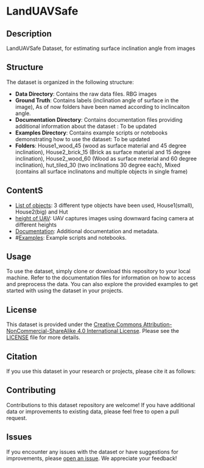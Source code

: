# LandUAVSafe 

## Description
LandUAVSafe Dataset, for estimating surface inclination angle from images 
## Structure
The dataset is organized in the following structure:

- **Data Directory**: Contains the raw data files. RBG images
- **Ground Truth**: Contains labels (inclination angle of surface in the image), As of now folders have been named according to inclincaiton angle.
- **Documentation Directory**: Contains documentation files providing additional information about the dataset : To be updated
- **Examples Directory**: Contains example scripts or notebooks demonstrating how to use the dataset: To be updated
- **Folders**: House1_wood_45 (wood as surface material and 45 degree inclination), House2_brick_15 (Brick as surface material and 15 degree inclination), House2_wood_60 (Wood as surface meterial and 60 degree inclination), hut_tiled_30 (two inclinations 30 degree each), Mixed (contains all surface inclinatons and multiple objects in single frame) 

## ContentS
- [List of objects](./data/data_file_1.csv): 3 different type objects have been used, House1(small), House2(big) and Hut
- [height of UAV](./data/data_file_2.xlsx): UAV captures images using downward facing camera at different heights 
- [Documentation](./dataset_details.csv): Additional documentation and metadata.
- #[Examples](./examples): Example scripts and notebooks.

## Usage
To use the dataset, simply clone or download this repository to your local machine. Refer to the documentation files for information on how to access and preprocess the data. You can also explore the provided examples to get started with using the dataset in your projects.

## License
This dataset is provided under the [Creative Commons Attribution-NonCommercial-ShareAlike 4.0 International License](https://creativecommons.org/licenses/by-nc-sa/4.0/). Please see the [LICENSE](./LICENSE) file for more details.

## Citation
If you use this dataset in your research or projects, please cite it as follows:





## Contributing
Contributions to this dataset repository are welcome! If you have additional data or improvements to existing data, please feel free to open a pull request.

## Issues
If you encounter any issues with the dataset or have suggestions for improvements, please [open an issue](../../issues). We appreciate your feedback!


